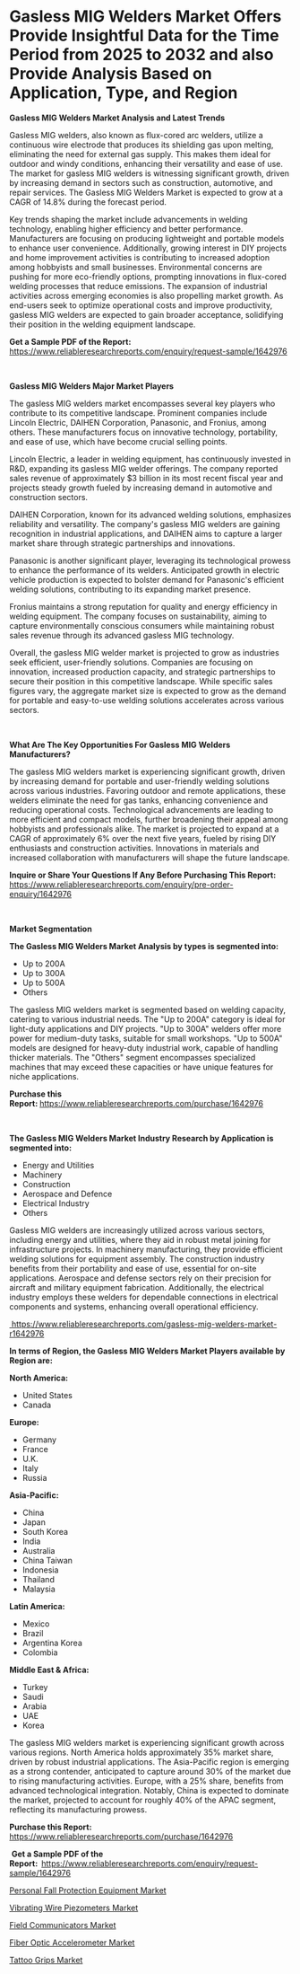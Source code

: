 <p><h1>Gasless MIG Welders Market Offers Provide Insightful Data for the Time Period from 2025 to 2032 and also Provide Analysis Based on Application, Type, and Region</h1></p><p><strong>Gasless MIG Welders Market Analysis and Latest Trends</strong></p>
<p><p>Gasless MIG welders, also known as flux-cored arc welders, utilize a continuous wire electrode that produces its shielding gas upon melting, eliminating the need for external gas supply. This makes them ideal for outdoor and windy conditions, enhancing their versatility and ease of use. The market for gasless MIG welders is witnessing significant growth, driven by increasing demand in sectors such as construction, automotive, and repair services. The Gasless MIG Welders Market is expected to grow at a CAGR of 14.8% during the forecast period.</p><p>Key trends shaping the market include advancements in welding technology, enabling higher efficiency and better performance. Manufacturers are focusing on producing lightweight and portable models to enhance user convenience. Additionally, growing interest in DIY projects and home improvement activities is contributing to increased adoption among hobbyists and small businesses. Environmental concerns are pushing for more eco-friendly options, prompting innovations in flux-cored welding processes that reduce emissions. The expansion of industrial activities across emerging economies is also propelling market growth. As end-users seek to optimize operational costs and improve productivity, gasless MIG welders are expected to gain broader acceptance, solidifying their position in the welding equipment landscape.</p></p>
<p><strong>Get a Sample PDF of the Report:&nbsp;</strong> <a href="https://www.reliableresearchreports.com/enquiry/request-sample/1642976?utm_campaign=36&utm_medium=2&utm_source=Github&utm_content=ia&utm_term=19022025&utm_id=gasless-mig-welders">https://www.reliableresearchreports.com/enquiry/request-sample/1642976</a></p>
<p>&nbsp;</p>
<p><strong>Gasless MIG Welders Major Market Players</strong></p>
<p><p>The gasless MIG welders market encompasses several key players who contribute to its competitive landscape. Prominent companies include Lincoln Electric, DAIHEN Corporation, Panasonic, and Fronius, among others. These manufacturers focus on innovative technology, portability, and ease of use, which have become crucial selling points.</p><p>Lincoln Electric, a leader in welding equipment, has continuously invested in R&D, expanding its gasless MIG welder offerings. The company reported sales revenue of approximately $3 billion in its most recent fiscal year and projects steady growth fueled by increasing demand in automotive and construction sectors.</p><p>DAIHEN Corporation, known for its advanced welding solutions, emphasizes reliability and versatility. The company's gasless MIG welders are gaining recognition in industrial applications, and DAIHEN aims to capture a larger market share through strategic partnerships and innovations.</p><p>Panasonic is another significant player, leveraging its technological prowess to enhance the performance of its welders. Anticipated growth in electric vehicle production is expected to bolster demand for Panasonic's efficient welding solutions, contributing to its expanding market presence.</p><p>Fronius maintains a strong reputation for quality and energy efficiency in welding equipment. The company focuses on sustainability, aiming to capture environmentally conscious consumers while maintaining robust sales revenue through its advanced gasless MIG technology.</p><p>Overall, the gasless MIG welder market is projected to grow as industries seek efficient, user-friendly solutions. Companies are focusing on innovation, increased production capacity, and strategic partnerships to secure their position in this competitive landscape. While specific sales figures vary, the aggregate market size is expected to grow as the demand for portable and easy-to-use welding solutions accelerates across various sectors.</p></p>
<p>&nbsp;</p>
<p><strong>What Are The Key Opportunities For Gasless MIG Welders Manufacturers?</strong></p>
<p><p>The gasless MIG welders market is experiencing significant growth, driven by increasing demand for portable and user-friendly welding solutions across various industries. Favoring outdoor and remote applications, these welders eliminate the need for gas tanks, enhancing convenience and reducing operational costs. Technological advancements are leading to more efficient and compact models, further broadening their appeal among hobbyists and professionals alike. The market is projected to expand at a CAGR of approximately 6% over the next five years, fueled by rising DIY enthusiasts and construction activities. Innovations in materials and increased collaboration with manufacturers will shape the future landscape.</p></p>
<p><strong>Inquire or Share Your Questions If Any Before Purchasing This Report:</strong> <a href="https://www.reliableresearchreports.com/enquiry/pre-order-enquiry/1642976?utm_campaign=36&utm_medium=2&utm_source=Github&utm_content=ia&utm_term=19022025&utm_id=gasless-mig-welders">https://www.reliableresearchreports.com/enquiry/pre-order-enquiry/1642976</a></p>
<p>&nbsp;</p>
<p><strong>Market Segmentation</strong></p>
<p><strong>The Gasless MIG Welders Market Analysis by types is segmented into:</strong></p>
<p><ul><li>Up to 200A</li><li>Up to 300A</li><li>Up to 500A</li><li>Others</li></ul></p>
<p><p>The gasless MIG welders market is segmented based on welding capacity, catering to various industrial needs. The "Up to 200A" category is ideal for light-duty applications and DIY projects. "Up to 300A" welders offer more power for medium-duty tasks, suitable for small workshops. "Up to 500A" models are designed for heavy-duty industrial work, capable of handling thicker materials. The "Others" segment encompasses specialized machines that may exceed these capacities or have unique features for niche applications.</p></p>
<p><strong>Purchase this Report:&nbsp;</strong><a href="https://www.reliableresearchreports.com/purchase/1642976?utm_campaign=36&utm_medium=2&utm_source=Github&utm_content=ia&utm_term=19022025&utm_id=gasless-mig-welders">https://www.reliableresearchreports.com/purchase/1642976</a></p>
<p>&nbsp;</p>
<p><strong>The Gasless MIG Welders Market Industry Research by Application is segmented into:</strong></p>
<p><ul><li>Energy and Utilities</li><li>Machinery</li><li>Construction</li><li>Aerospace and Defence</li><li>Electrical Industry</li><li>Others</li></ul></p>
<p><p>Gasless MIG welders are increasingly utilized across various sectors, including energy and utilities, where they aid in robust metal joining for infrastructure projects. In machinery manufacturing, they provide efficient welding solutions for equipment assembly. The construction industry benefits from their portability and ease of use, essential for on-site applications. Aerospace and defense sectors rely on their precision for aircraft and military equipment fabrication. Additionally, the electrical industry employs these welders for dependable connections in electrical components and systems, enhancing overall operational efficiency.</p></p>
<p><a href="https://www.reliableresearchreports.com/gasless-mig-welders-market-r1642976?utm_campaign=36&utm_medium=2&utm_source=Github&utm_content=ia&utm_term=19022025&utm_id=gasless-mig-welders">&nbsp;https://www.reliableresearchreports.com/gasless-mig-welders-market-r1642976</a></p>
<p><strong>In terms of Region, the Gasless MIG Welders Market Players available by Region are:</strong></p>
<p>
    <p> <strong> North America: </strong>
        <ul>
            <li>United States</li>
            <li>Canada</li>
        </ul>
        </p> 
    <p> <strong> Europe: </strong>
        <ul>
            <li>Germany</li>
            <li>France</li>
            <li>U.K.</li>
            <li>Italy</li>
            <li>Russia</li>
        </ul>
        </p> 
    <p> <strong> Asia-Pacific: </strong>
        <ul>
            <li>China</li>
            <li>Japan</li>
            <li>South Korea</li>
            <li>India</li>
            <li>Australia</li>
            <li>China Taiwan</li>
            <li>Indonesia</li>
            <li>Thailand</li>
            <li>Malaysia</li>
        </ul>
        </p> 
    <p> <strong> Latin America: </strong>
        <ul>
            <li>Mexico</li>
            <li>Brazil</li>
            <li>Argentina Korea</li>
            <li>Colombia</li>
        </ul>
        </p> 
    <p> <strong> Middle East & Africa: </strong>
        <ul>
            <li>Turkey</li>
            <li>Saudi</li>
            <li>Arabia</li>
            <li>UAE</li>
            <li>Korea</li>
        </ul>
    </p>
    </p>
<p><p>The gasless MIG welders market is experiencing significant growth across various regions. North America holds approximately 35% market share, driven by robust industrial applications. The Asia-Pacific region is emerging as a strong contender, anticipated to capture around 30% of the market due to rising manufacturing activities. Europe, with a 25% share, benefits from advanced technological integration. Notably, China is expected to dominate the market, projected to account for roughly 40% of the APAC segment, reflecting its manufacturing prowess.</p></p>
<p><strong>Purchase this Report: </strong><a href="https://www.reliableresearchreports.com/purchase/1642976?utm_campaign=36&utm_medium=2&utm_source=Github&utm_content=ia&utm_term=19022025&utm_id=gasless-mig-welders">https://www.reliableresearchreports.com/purchase/1642976</a></p>
<p>&nbsp;<strong>Get a Sample PDF of the Report:&nbsp;&nbsp;</strong><a href="https://www.reliableresearchreports.com/enquiry/request-sample/1642976?utm_campaign=36&utm_medium=2&utm_source=Github&utm_content=ia&utm_term=19022025&utm_id=gasless-mig-welders">https://www.reliableresearchreports.com/enquiry/request-sample/1642976</a></p>
<p><strong></strong></p>
<p><p><a href="https://github.com/genayziben/Market-Research-Report-List-1/blob/main/personal-fall-protection-equipment-market.md?utm_campaign=36&utm_medium=2&utm_source=Github&utm_content=ia&utm_term=19022025&utm_id=gasless-mig-welders">Personal Fall Protection Equipment Market</a></p><p><a href="https://github.com/meuskocov/Market-Research-Report-List-1/blob/main/vibrating-wire-piezometers-market.md?utm_campaign=36&utm_medium=2&utm_source=Github&utm_content=ia&utm_term=19022025&utm_id=gasless-mig-welders">Vibrating Wire Piezometers Market</a></p><p><a href="https://github.com/saklpelzami95/Market-Research-Report-List-1/blob/main/field-communicators-market.md?utm_campaign=36&utm_medium=2&utm_source=Github&utm_content=ia&utm_term=19022025&utm_id=gasless-mig-welders">Field Communicators Market</a></p><p><a href="https://github.com/binnazcassam/Market-Research-Report-List-1/blob/main/fiber-optic-accelerometer-market.md?utm_campaign=36&utm_medium=2&utm_source=Github&utm_content=ia&utm_term=19022025&utm_id=gasless-mig-welders">Fiber Optic Accelerometer Market</a></p><p><a href="https://github.com/beroxiluwaya/Market-Research-Report-List-1/blob/main/tattoo-grips-market.md?utm_campaign=36&utm_medium=2&utm_source=Github&utm_content=ia&utm_term=19022025&utm_id=gasless-mig-welders">Tattoo Grips Market</a></p></p>